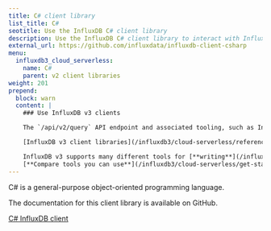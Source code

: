 ```yaml
---
title: C# client library
list_title: C#
seotitle: Use the InfluxDB C# client library
description: Use the InfluxDB C# client library to interact with InfluxDB.
external_url: https://github.com/influxdata/influxdb-client-csharp
menu:
  influxdb3_cloud_serverless:
    name: C#
    parent: v2 client libraries
weight: 201
prepend:
  block: warn
  content: |
    ### Use InfluxDB v3 clients

    The `/api/v2/query` API endpoint and associated tooling, such as InfluxDB v2 client libraries and the `influx` CLI, **can't** query an {{% product-name omit=" Clustered" %}} cluster.

    [InfluxDB v3 client libraries](/influxdb3/cloud-serverless/reference/client-libraries/v3/) and [Flight SQL clients](/influxdb3/cloud-serverless/reference/client-libraries/) are available that integrate with your code to write and query data stored in {{% product-name %}}.

    InfluxDB v3 supports many different tools for [**writing**](/influxdb3/cloud-serverless/write-data/) and [**querying**](/influxdb3/cloud-serverless/query-data/) data.
    [**Compare tools you can use**](/influxdb3/cloud-serverless/get-started/#tools-to-use) to interact with {{% product-name %}}.
---
```


C# is a general-purpose object-oriented programming language.

The documentation for this client library is available on GitHub.  

<a href="https://github.com/influxdata/influxdb-client-csharp" target="_blank" class="btn github">C# InfluxDB client</a>